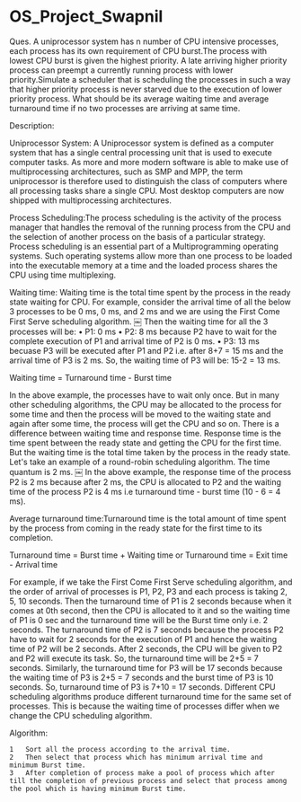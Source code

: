 # OS_Project_Swapnil
Ques.  A uniprocessor system has n number of CPU intensive processes, each process has its own requirement of CPU burst.The process with lowest CPU burst is given the highest priority. A late arriving higher priority process can preempt a currently running process with lower priority.Simulate a scheduler that is scheduling the processes in such a way that higher priority process is never starved due to the execution of lower priority process. What should be its average waiting time and average turnaround time if no two processes are arriving at same time.

Description:

Uniprocessor System: A Uniprocessor system is defined as a computer system that has a single central processing unit that is used to execute computer tasks. As more and more modern software is able to make use of multiprocessing architectures, such as SMP and MPP, the term uniprocessor is therefore used to distinguish the class of computers where all processing tasks share a single CPU. Most desktop computers are now shipped with multiprocessing architectures.

Process Scheduling:The process scheduling is the activity of the process manager that handles the removal of the running process from the CPU and the selection of another process on the basis of a particular strategy.
Process scheduling is an essential part of a Multiprogramming operating systems. Such operating systems allow more than one process to be loaded into the executable memory at a time and the loaded process shares the CPU using time multiplexing.


Waiting time: Waiting time is the total time spent by the process in the ready state waiting for CPU. For example, consider the arrival time of all the below 3 processes to be 0 ms, 0 ms, and 2 ms and we are using the First Come First Serve scheduling algorithm.
￼
Then the waiting time for all the 3 processes will be:
	•	P1: 0 ms
	•	P2: 8 ms because P2 have to wait for the complete execution of P1 and arrival time of P2 is 0 ms.
	•	P3: 13 ms becuase P3 will be executed after P1 and P2 i.e. after 8+7 = 15 ms and the arrival time of P3 is 2 ms. So, the waiting time of P3 will be: 
	15-2 = 13 ms.

Waiting time = Turnaround time - Burst time

In the above example, the processes have to wait only once. But in many other scheduling algorithms, the CPU may be allocated to the process for some time and then the process will be moved to the waiting state and again after some time, the process will get the CPU and so on.
There is a difference between waiting time and response time. Response time is the time spent between the ready state and getting the CPU for the first time. But the waiting time is the total time taken by the process in the ready state. Let's take an example of a round-robin scheduling algorithm. The time quantum is 2 ms.
￼
In the above example, the response time of the process P2 is 2 ms because after 2 ms, the CPU is allocated to P2 and the waiting time of the process P2 is 4 ms i.e 
         turnaround time - burst time (10 - 6 = 4 ms).

Average turnaround time:Turnaround time is the total amount of time spent by the process from coming in the ready state for the first time to its completion.

Turnaround time = Burst time + Waiting time
or
Turnaround time = Exit time - Arrival time

For example, if we take the First Come First Serve scheduling algorithm, and the order of arrival of processes is P1, P2, P3 and each process is taking 2, 5, 10 seconds. Then the turnaround time of P1 is 2 seconds because when it comes at 0th second, then the CPU is allocated to it and so the waiting time of P1 is 0 sec and the turnaround time will be the Burst time only i.e. 2 seconds. The turnaround time of P2 is 7 seconds because the process P2 have to wait for 2 seconds for the execution of P1 and hence the waiting time of P2 will be 2 seconds. After 2 seconds, the CPU will be given to P2 and P2 will execute its task. So, the turnaround time will be 2+5 = 7 seconds. Similarly, the turnaround time for P3 will be 17 seconds because the waiting time of P3 is 2+5 = 7 seconds and the burst time of P3 is 10 seconds. So, turnaround time of P3 is 7+10 = 17 seconds.
Different CPU scheduling algorithms produce different turnaround time for the same set of processes. This is because the waiting time of processes differ when we change the CPU scheduling algorithm.


Algorithm:

	1	Sort all the process according to the arrival time.
	2	Then select that process which has minimum arrival time and minimum Burst time.
	3	After completion of process make a pool of process which after till the completion of previous process and select that process among the pool which is having minimum Burst time.


